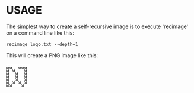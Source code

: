 # USAGE

The simplest way to create a self-recursive image is to execute 'recimage' on a command line like this:

	recimage logo.txt --depth=1
	
This will create a PNG image like this:

![logo.txt.png](/doc/logo.txt.png?raw=true "logo.txt.png")
